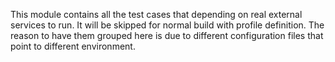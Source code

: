 This module contains all the test cases that depending on real external services to run. It
will be skipped for normal build with profile definition. The reason to have them grouped
here is due to different configuration files that point to different environment. 

